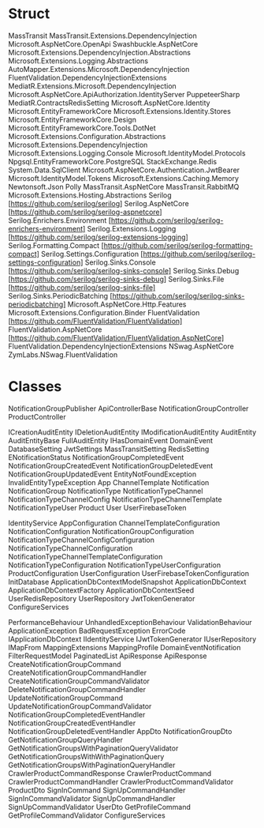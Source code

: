 # Struct

MassTransit
MassTransit.Extensions.DependencyInjection
Microsoft.AspNetCore.OpenApi
Swashbuckle.AspNetCore
Microsoft.Extensions.DependencyInjection.Abstractions
Microsoft.Extensions.Logging.Abstractions
AutoMapper.Extensions.Microsoft.DependencyInjection
FluentValidation.DependencyInjectionExtensions
MediatR.Extensions.Microsoft.DependencyInjection
Microsoft.AspNetCore.ApiAuthorization.IdentityServer
PuppeteerSharp
MediatR.ContractsRedisSetting
Microsoft.AspNetCore.Identity
Microsoft.EntityFrameworkCore
Microsoft.Extensions.Identity.Stores
Microsoft.EntityFrameworkCore.Design
Microsoft.EntityFrameworkCore.Tools.DotNet
Microsoft.Extensions.Configuration.Abstractions
Microsoft.Extensions.DependencyInjection
Microsoft.Extensions.Logging.Console
Microsoft.IdentityModel.Protocols
Npgsql.EntityFrameworkCore.PostgreSQL
StackExchange.Redis
System.Data.SqlClient
Microsoft.AspNetCore.Authentication.JwtBearer
Microsoft.IdentityModel.Tokens
Microsoft.Extensions.Caching.Memory
Newtonsoft.Json
Polly
MassTransit.AspNetCore
MassTransit.RabbitMQ
Microsoft.Extensions.Hosting.Abstractions
Serilog [https://github.com/serilog/serilog]
Serilog.AspNetCore [https://github.com/serilog/serilog-aspnetcore]
Serilog.Enrichers.Environment [https://github.com/serilog/serilog-enrichers-environment]
Serilog.Extensions.Logging [https://github.com/serilog/serilog-extensions-logging]
Serilog.Formatting.Compact [https://github.com/serilog/serilog-formatting-compact]
Serilog.Settings.Configuration [https://github.com/serilog/serilog-settings-configuration]
Serilog.Sinks.Console [https://github.com/serilog/serilog-sinks-console]
Serilog.Sinks.Debug [https://github.com/serilog/serilog-sinks-debug]
Serilog.Sinks.File [https://github.com/serilog/serilog-sinks-file]
Serilog.Sinks.PeriodicBatching [https://github.com/serilog/serilog-sinks-periodicbatching]
Microsoft.AspNetCore.Http.Features
Microsoft.Extensions.Configuration.Binder
FluentValidation [https://github.com/FluentValidation/FluentValidation]
FluentValidation.AspNetCore [https://github.com/FluentValidation/FluentValidation.AspNetCore]
FluentValidation.DependencyInjectionExtensions
NSwag.AspNetCore
ZymLabs.NSwag.FluentValidation

# Classes

NotificationGroupPublisher
ApiControllerBase
NotificationGroupController
ProductController

ICreationAuditEntity
IDeletionAuditEntity
IModificationAuditEntity
AuditEntity
AuditEntityBase
FullAuditEntity
IHasDomainEvent
DomainEvent
DatabaseSetting
JwtSettings
MassTransitSetting
RedisSetting
ENotificationStatus
NotificationGroupCompletedEvent
NotificationGroupCreatedEvent
NotificationGroupDeletedEvent
NotificationGroupUpdatedEvent
EntityNotFoundException
InvalidEntityTypeException
App
ChannelTemplate
Notification
NotificationGroup
NotificationType
NotificationTypeChannel
NotificationTypeChannelConfig
NotificationTypeChannelTemplate
NotificationTypeUser
Product
User
UserFirebaseToken

IdentityService
AppConfiguration
ChannelTemplateConfiguration
NotificationConfiguration
NotificationGroupConfiguration
NotificationTypeChannelConfigConfiguration
NotificationTypeChannelConfiguration
NotificationTypeChannelTemplateConfiguration
NotificationTypeConfiguration
NotificationTypeUserConfiguration
ProductConfiguration
UserConfiguration
UserFirebaseTokenConfiguration
InitDatabase
ApplicationDbContextModelSnapshot
ApplicationDbContext
ApplicationDbContextFactory
ApplicationDbContextSeed
UserRedisRepository
UserRepository
JwtTokenGenerator
ConfigureServices

PerformanceBehaviour
UnhandledExceptionBehaviour
ValidationBehaviour
ApplicationException
BadRequestException
ErrorCode
IApplicationDbContext
IIdentityService
IJwtTokenGenerator
IUserRepository
IMapFrom
MappingExtensions
MappingProfile
DomainEventNotification
FilterRequestModel
PaginatedList
ApiResponse
ApiResponse
CreateNotificationGroupCommand
CreateNotificationGroupCommandHandler
CreateNotificationGroupCommandValidator
DeleteNotificationGroupCommandHandler
UpdateNotificationGroupCommand
UpdateNotificationGroupCommandValidator
NotificationGroupCompletedEventHandler
NotificationGroupCreatedEventHandler
NotificationGroupDeletedEventHandler
AppDto
NotificationGroupDto
GetNotificationGroupQueryHandler
GetNotificationGroupsWithPaginationQueryValidator
GetNotificationGroupsWithWithPaginationQuery
GetNotificationGroupsWithPaginationQueryHandler
CrawlerProductCommandResponse
CrawlerProductCommand
CrawlerProductCommandHandler
CrawlerProductCommandValidator
ProductDto
SignInCommand
SignUpCommandHandler
SignInCommandValidator
SignUpCommandHandler
SignUpCommandValidator
UserDto
GetProfileCommand
GetProfileCommandValidator
ConfigureServices

